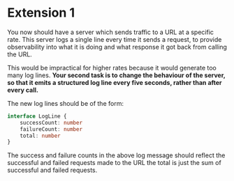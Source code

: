 # Extension 1

You now should have a server which sends traffic to a URL at a specific rate. This server logs a single line every time it sends a request, to provide observability into what it is doing and what response it got back from calling the URL.

This would be impractical for higher rates because it would generate too many log lines. **Your second task is to change the behaviour of the server, so that it emits a structured log line every five seconds, rather than after every call.**

The new log lines should be of the form:

```ts
interface LogLine {
    successCount: number
    failureCount: number
    total: number
}
```

The success and failure counts in the above log message should reflect the successful and failed requests made to the URL the total is just the sum of successful and failed requests.